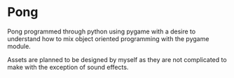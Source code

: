 # Pong

Pong programmed through python using pygame with a desire to understand how to mix object oriented programming with the pygame module.

Assets are planned to be designed by myself as they are not complicated to make with the exception of sound effects.


